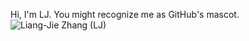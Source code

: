 Hi, I'm LJ. You might recognize me as GitHub's mascot.
<picture>
 <source media="(prefers-color-scheme: dark)" srcset="YOUR-DARKMODE-IMAGE">
 <source media="(prefers-color-scheme: light)" srcset="YOUR-LIGHTMODE-IMAGE">
 <img alt="Liang-Jie Zhang (LJ)" src="YOUR-DEFAULT-IMAGE">
</picture>
